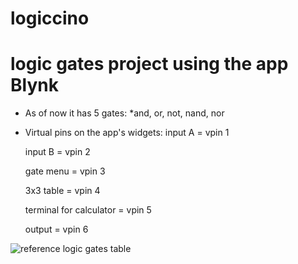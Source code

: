 # logiccino
# logic gates project using the app Blynk
- As of now it has 5 gates:
    *and, or, not, nand, nor 
- Virtual pins on the app's widgets:
    input A = vpin 1

    input B = vpin 2

    gate menu = vpin 3

    3x3 table = vpin 4

    terminal for calculator = vpin 5

    output = vpin 6

![reference logic gates table](https://github.com/lustered/logic_gates_blynk/blob/master/gates.jpeg)

